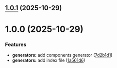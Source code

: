 

## [1.0.1](https://github.com/atls/hyperion/compare/@atls-ui-generators/components@1.0.0...@atls-ui-generators/components@1.0.1) (2025-10-29)






# 1.0.0 (2025-10-29)


### Features


* **generators:** add components generator ([7d2b1d1](https://github.com/atls/hyperion/commit/7d2b1d12c897399d6214597218892efa41dc2ffd))
* **generators:** add index file ([1a561d6](https://github.com/atls/hyperion/commit/1a561d61a72163e004ef6d6fdd874cfdd90dfab5))


